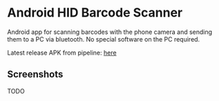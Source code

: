# Android HID Barcode Scanner

Android app for scanning barcodes with the phone camera and sending them to a PC via bluetooth. No
special software on the PC required.

Latest release APK from
pipeline: [here](https://nightly.link/Fabi019/hid-barcode-scanner/workflows/android/main/APK%28s%29%20release%20generated.zip)

## Screenshots

TODO